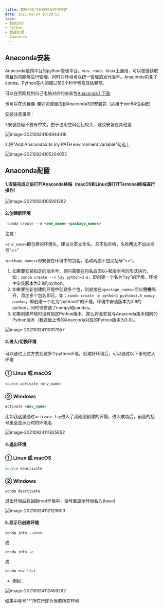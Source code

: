 ```yaml
---
title: 数据分析与处理开发环境搭建
date: 2021-09-24 10:29:53
tags:
- 数据分析
- Python
- 数据处理
- Anaconda
---
```


## Anaconda安装

Anaconda是跨平台的python管理平台，win、mac、linux上通用，可以便捷获取包且对包能够进行管理，同时对环境可以统一管理的发行版本。Anaconda包含了conda、Python在内的超过180个科学包及其依赖项。

可以在官网找到自己电脑对应的安装包[Anaconda | 下载](https://www.anaconda.com/products/individual#Downloads)

也可以在优慕课-课程资源里找到Anaconda3的安装包（适用于win64位系统）

安装注意事项：

1.安装路径不要有中文，由于占用空间会比较大，建议安装在其他盘

![image-20210924104944416](https://i.loli.net/2021/09/24/lbczh26IZSGwnkP.png)

2.把"Add Anaconda3 to my PATH environment variable"勾选上

![image-20210924105204055](https://i.loli.net/2021/09/24/OYklXh5HwVnGDRU.png)

## Anaconda配置

#### 1.安装完成之后打开Anaconda终端（macOS和Linux请打开Terminal终端进行操作）

![image-20210924105901282](https://i.loli.net/2021/09/24/ZcOoNXRdTkSx6GV.png)

#### 2.创建新环境

```xml
`conda create --n <env_name> <package_names>`
```

注意：

`<env_name>`即创建的环境名，建议以英文命名，且不加空格，名称两边不加尖括号“<>”

`<package_names>`即安装在环境中的包名。名称两边不加尖括号“<>”。

1. 如果要安装指定的版本号，则只需要在包名后面以`=`和版本号的形式执行。如：`conda create --n lsy python=3.8`，即创建一个名为“lsy”的环境，环境中安装版本为3.8的python。
2. 如果要在新创建的环境中创建多个包，则直接在`<package_names>`后以**空格**隔开，添加多个包名即可。如：`conda create -n python3 python=3.8 numpy pandas`，即创建一个名为“python3”的环境，环境中安装版本为3.8的python，同时也安装了numpy和pandas。
3. 如果创建环境时没有指定Python版本，那么将会安装与Anaconda版本相同的Python版本（我这里上传的Anaconda对应的Python版本为3.8）。

![image-20210924110617857](https://i.loli.net/2021/09/24/jEDXug5yUKbLfPa.png)



#### 3.进入/切换环境

可以通过上述方式创建多个python环境，创建好环境后，可以通过以下语句进入环境

### ① Linux 或 macOS



```bash
source activate <env_name>
```

### ② Windows



```xml
activate <env_name>
```

比如我这里通过`activate lsy`进入了我刚刚创建的环境，进入成功后，前面的括号里会显示此时的环境名

![image-20210924111825652](https://i.loli.net/2021/09/24/ioGxLs1vByzAp5D.png)

#### 4.退出环境

### ① Linux 或 macOS



```bash
source deactivate
```

### ② Windows



```undefined
conda deactivate
```

退出环境后将回到root环境中，括号里显示环境名为(base)

![image-20210924112129803](https://i.loli.net/2021/09/24/yCKpuqAlS2OhnMN.png)

#### 5.显示已创建环境

```undefined
conda info --envs
```

或



```undefined
conda info -e
```

或



```cpp
conda env list
```

- 例如：

![image-20210924112459262](https://i.loli.net/2021/09/24/DeAxJymTzl4QVpL.png)

结果中星号“*”所在行即为当前所在环境